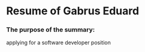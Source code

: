 # Resume of Gabrus Eduard

### The purpose of the summary:
applying for a software developer position